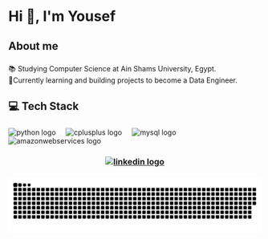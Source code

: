 <h1 align="left">Hi 👋, I'm Yousef</h1>

###

<h2 align="left">About me</h2>

###

<p align="left">📚 Studying Computer Science at Ain Shams University, Egypt. <br>🎯Currently learning and building projects to become a Data Engineer.</p>

###

<h2 align="left">💻 Tech Stack</h2>

###

<div align="left">
  <img src="https://cdn.jsdelivr.net/gh/devicons/devicon/icons/python/python-original.svg" height="40" alt="python logo"  />
  <img width="12" />
  <img src="https://cdn.jsdelivr.net/gh/devicons/devicon/icons/cplusplus/cplusplus-original.svg" height="40" alt="cplusplus logo"  />
  <img width="12" />
  <img src="https://cdn.jsdelivr.net/gh/devicons/devicon/icons/mysql/mysql-original.svg" height="40" alt="mysql logo"  />
  <img width="12" />
  <img src="https://cdn.jsdelivr.net/gh/devicons/devicon/icons/amazonwebservices/amazonwebservices-line-wordmark.svg" height="40" alt="amazonwebservices logo"  />
</div>

###

###
### <div align="center"> <a href="https://www.linkedin.com/in/yousef-khaled-fouad/" target="_blank"> <img src="https://img.shields.io/static/v1?message=LinkedIn&logo=linkedin&label=&color=0077B5&logoColor=white&labelColor=&style=for-the-badge" height="40" alt="linkedin logo"  /> </a> </div> 
###
<picture>
  <source media="(prefers-color-scheme: dark)" srcset="https://raw.githubusercontent.com/yousefkys/yousefkys/output/github-snake-dark.svg" />
  <source media="(prefers-color-scheme: light)" srcset="https://raw.githubusercontent.com/yousefkys/yousefkys/output/github-snake.svg" />
  <img alt="github-snake" src="https://raw.githubusercontent.com/yousefkys/yousefkys/output/github-snake.svg" />
</picture>

